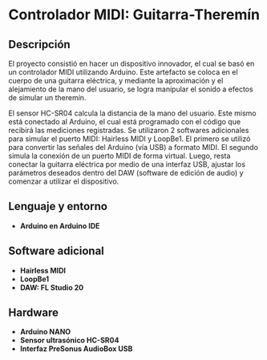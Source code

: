 <h1>Controlador MIDI: Guitarra-Theremín</h1>

<h2>Descripción</h2>
El proyecto consistió en hacer un dispositivo innovador, el cual se basó en un controlador MIDI utilizando Arduino. Este artefacto se coloca en el cuerpo de una guitarra eléctrica, y mediante la aproximación y el alejamiento de la mano del usuario, se logra manipular el sonido a efectos de simular un theremín.

El sensor HC-SR04 calcula la distancia de la mano del usuario. Este mismo está conectado al Arduino, el cual está programado con el código que recibirá las mediciones registradas. Se utilizaron 2 softwares adicionales para simular el puerto MIDI: Hairless MIDI y LoopBe1. El primero se utilizó para convertir las señales del Arduino (vía USB) a formato MIDI. El segundo simula la conexión de un puerto MIDI de forma virtual. Luego, resta conectar la guitarra eléctrica por medio de una interfaz USB, ajustar los parámetros deseados dentro del DAW (software de edición de audio) y comenzar a utilizar el dispositivo.

<h2>Lenguaje y entorno</h2>

- <b>Arduino en Arduino IDE</b>

<h2>Software adicional</h2>

- <b> Hairless MIDI </b>
- <b> LoopBe1</b>
- <b> DAW: FL Studio 20</b>

<h2>Hardware</h2>

- <b> Arduino NANO</b>
- <b> Sensor ultrasónico HC-SR04</b>
- <b> Interfaz PreSonus AudioBox USB</b>


